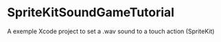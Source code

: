 # SpriteKitSoundGameTutorial
A exemple Xcode project to set a .wav sound to a touch action (SpriteKit)
